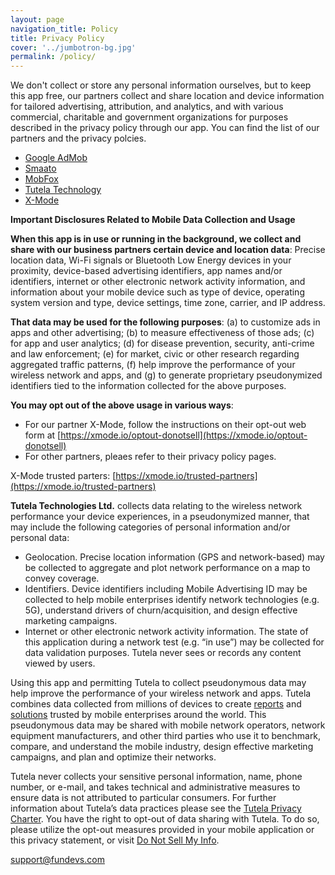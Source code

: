 ```yaml
---
layout: page
navigation_title: Policy
title: Privacy Policy
cover: '../jumbotron-bg.jpg'
permalink: /policy/
---
```


We don't collect or store any personal information ourselves, but to keep this app free, our partners collect and share location and device information for tailored advertising, attribution, and analytics, and with various commercial, charitable and government organizations for purposes described in the privacy policy through our app. You can find the list of our partners and the privacy polcies.

- [Google AdMob](https://policies.google.com/privacy)
- [Smaato](https://www.smaato.com/privacy/)
- [MobFox](https://www.mobfox.com/privacy-policy/)
- [Tutela Technology](https://www.tutela.com/privacy)
- [X-Mode](https://xmode.io/xmode-privacy-policy-2/)


**Important Disclosures Related to Mobile Data Collection and Usage**

**When this app is in use or running in the background, we collect and share with our business partners certain device and location data**:  Precise location data, Wi-Fi signals or Bluetooth Low Energy devices in your proximity, device-based advertising identifiers, app names and/or identifiers, internet or other electronic network activity information, and information about your mobile device such as type of device, operating system version and type, device settings, time zone, carrier, and IP address.  

**That data may be used for the following purposes**:  (a) to customize ads in apps and other advertising;  (b) to measure effectiveness of those ads; (c) for app and user analytics; (d) for disease prevention, security, anti-crime and law enforcement; (e) for market, civic or other research regarding aggregated traffic patterns, (f) help improve the performance of your wireless network and apps, and (g) to generate proprietary pseudonymized identifiers tied to the information collected for the above purposes.

**You may opt out of the above usage in various ways**:

- For our partner X-Mode, follow the instructions on their opt-out web form at [https://xmode.io/optout-donotsell](https://xmode.io/optout-donotsell)
- For other partners, pleaes refer to their privacy policy pages.

X-Mode trusted parters: [https://xmode.io/trusted-partners](https://xmode.io/trusted-partners)



**Tutela Technologies Ltd.** collects data relating to the wireless network performance your device experiences, in a pseudonymized manner, that may include the following categories of personal information and/or personal data:

 - Geolocation. Precise location information (GPS and network-based) may be collected to aggregate and plot network performance on a map to convey coverage.
 - Identifiers. Device identifiers including Mobile Advertising ID may be collected to help mobile enterprises identify network technologies (e.g. 5G), understand drivers of churn/acquisition, and design effective marketing campaigns.
 - Internet or other electronic network activity information. The state of this application during a network test (e.g. “in use”) may be collected for data validation purposes. Tutela never sees or records any content viewed by users.

Using this app and permitting Tutela to collect pseudonymous data may help improve the performance of your wireless network and apps. Tutela combines data collected from millions of devices to create [reports](https://www.tutela.com/blog) and [solutions](https://www.tutela.com/solutions) trusted by mobile enterprises around the world. This pseudonymous data may be shared with mobile network operators, network equipment manufacturers, and other third parties who use it to benchmark, compare, and understand the mobile industry, design effective marketing campaigns, and plan and optimize their networks.

Tutela never collects your sensitive personal information, name, phone number, or e-mail, and takes technical and administrative measures to ensure data is not attributed to particular consumers. For further information about Tutela’s data practices please see the [Tutela Privacy Charter](https://public.tutela.com/TutelaPrivacyCharter.pdf). You have the right to opt-out of data sharing with Tutela. To do so, please utilize the opt-out measures provided in your mobile application or this privacy statement, or visit [Do Not Sell My Info](https://www.tutela.com/opt-out).



support@fundevs.com